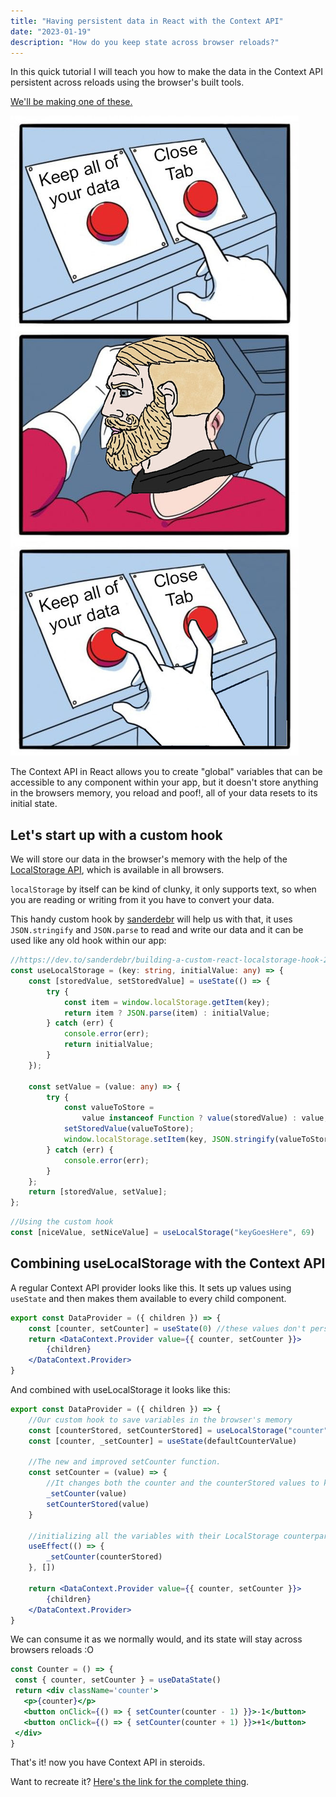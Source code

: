 ```yaml
---
title: "Having persistent data in React with the Context API"
date: "2023-01-19"
description: "How do you keep state across browser reloads?"
---
```


In this quick tutorial I will teach you how to make the data in the Context API persistent across reloads using the browser's built tools.

[We'll be making one of these.](https://codesandbox.io/s/persistent-context-api-counter-dzggiz)

![Context meme](./context-meme.jpg)


The Context API in React allows you to create "global" variables that can be accessible to any component within your app, but it doesn't store anything in the browsers memory, you reload and poof!, all of your data resets to its initial state.


## Let's start up with a custom hook

We will store our data in the browser's memory with the help of the [LocalStorage API](https://developer.mozilla.org/en-US/docs/Web/API/Window/localStorage), which is available in all browsers.

`localStorage` by itself can be kind of clunky, it only supports text, so when you are reading or writing from it you have to convert your data.

This handy custom hook by [sanderdebr](https://dev.to/sanderdebr/building-a-custom-react-localstorage-hook-2bja) will help us with that, it uses ```JSON.stringify``` and `JSON.parse` to read and write our data and it can be used like any old hook within our app:

```ts
//https://dev.to/sanderdebr/building-a-custom-react-localstorage-hook-2bja
const useLocalStorage = (key: string, initialValue: any) => {
    const [storedValue, setStoredValue] = useState(() => {
        try {
            const item = window.localStorage.getItem(key);
            return item ? JSON.parse(item) : initialValue;
        } catch (err) {
            console.error(err);
            return initialValue;
        }
    });

    const setValue = (value: any) => {
        try {
            const valueToStore =
                value instanceof Function ? value(storedValue) : value;
            setStoredValue(valueToStore);
            window.localStorage.setItem(key, JSON.stringify(valueToStore));
        } catch (err) {
            console.error(err);
        }
    };
    return [storedValue, setValue];
};
```



```js
//Using the custom hook
const [niceValue, setNiceValue] = useLocalStorage("keyGoesHere", 69)
```

## Combining useLocalStorage with the Context API

A regular Context API provider looks like this. It sets up values using `useState` and then makes them available to every child component.

```jsx
export const DataProvider = ({ children }) => {
    const [counter, setCounter] = useState(0) //these values don't persist across reloads
    return <DataContext.Provider value={{ counter, setCounter }}>
        {children}
    </DataContext.Provider>
}
```

And combined with useLocalStorage it looks like this:
```jsx
export const DataProvider = ({ children }) => {
    //Our custom hook to save variables in the browser's memory
    const [counterStored, setCounterStored] = useLocalStorage("counter", defaultCounterValue)
    const [counter, _setCounter] = useState(defaultCounterValue)

    //The new and improved setCounter function. 
    const setCounter = (value) => {
        //It changes both the counter and the counterStored values to keep them in sync
        _setCounter(value)
        setCounterStored(value)
    }

    //initializing all the variables with their LocalStorage counterparts.
    useEffect(() => {
        _setCounter(counterStored)
    }, [])

    return <DataContext.Provider value={{ counter, setCounter }}>
        {children}
    </DataContext.Provider>
}
```

We can consume it as we normally would, and its state will stay across browsers reloads :O
 ```jsx 
const Counter = () => {
  const { counter, setCounter } = useDataState() 
  return <div className='counter'>
    <p>{counter}</p>
    <button onClick={() => { setCounter(counter - 1) }}>-1</button>
    <button onClick={() => { setCounter(counter + 1) }}>+1</button>
  </div>
}
```

That's it! now you have Context API in steroids.

Want to recreate it? [Here's the link for the complete thing](https://codesandbox.io/s/persistent-context-api-counter-dzggiz).
